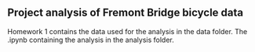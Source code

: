 ## Project analysis of Fremont Bridge bicycle data

Homework 1 contains the data used for the analysis in the data folder.
The .ipynb containing the analysis in the analysis folder.

